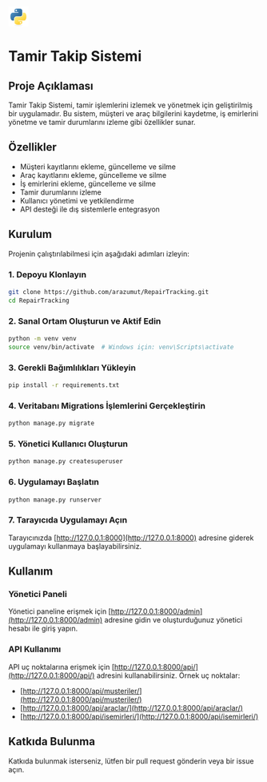   <a href="https://www.python.org" target="_blank" rel="noreferrer"> 
        <img src="https://raw.githubusercontent.com/devicons/devicon/master/icons/python/python-original.svg" alt="python" width="40" height="40"/> 
  </a> 
   
# Tamir Takip Sistemi

## Proje Açıklaması
Tamir Takip Sistemi, tamir işlemlerini izlemek ve yönetmek için geliştirilmiş bir uygulamadır. Bu sistem, müşteri ve araç bilgilerini kaydetme, iş emirlerini yönetme ve tamir durumlarını izleme gibi özellikler sunar.

## Özellikler
- Müşteri kayıtlarını ekleme, güncelleme ve silme
- Araç kayıtlarını ekleme, güncelleme ve silme
- İş emirlerini ekleme, güncelleme ve silme
- Tamir durumlarını izleme
- Kullanıcı yönetimi ve yetkilendirme
- API desteği ile dış sistemlerle entegrasyon

## Kurulum
Projenin çalıştırılabilmesi için aşağıdaki adımları izleyin:

### 1. Depoyu Klonlayın
```bash
git clone https://github.com/arazumut/RepairTracking.git
cd RepairTracking
```

### 2. Sanal Ortam Oluşturun ve Aktif Edin
```bash
python -m venv venv
source venv/bin/activate  # Windows için: venv\Scripts\activate
```

### 3. Gerekli Bağımlılıkları Yükleyin
```bash
pip install -r requirements.txt
```

### 4. Veritabanı Migrations İşlemlerini Gerçekleştirin
```bash
python manage.py migrate
```

### 5. Yönetici Kullanıcı Oluşturun
```bash
python manage.py createsuperuser
```

### 6. Uygulamayı Başlatın
```bash
python manage.py runserver
```

### 7. Tarayıcıda Uygulamayı Açın
Tarayıcınızda [http://127.0.0.1:8000](http://127.0.0.1:8000) adresine giderek uygulamayı kullanmaya başlayabilirsiniz.

## Kullanım

### Yönetici Paneli
Yönetici paneline erişmek için [http://127.0.0.1:8000/admin](http://127.0.0.1:8000/admin) adresine gidin ve oluşturduğunuz yönetici hesabı ile giriş yapın.

### API Kullanımı
API uç noktalarına erişmek için [http://127.0.0.1:8000/api/](http://127.0.0.1:8000/api/) adresini kullanabilirsiniz. Örnek uç noktalar:
- [http://127.0.0.1:8000/api/musteriler/](http://127.0.0.1:8000/api/musteriler/)
- [http://127.0.0.1:8000/api/araclar/](http://127.0.0.1:8000/api/araclar/)
- [http://127.0.0.1:8000/api/isemirleri/](http://127.0.0.1:8000/api/isemirleri/)

## Katkıda Bulunma
Katkıda bulunmak isterseniz, lütfen bir pull request gönderin veya bir issue açın.
